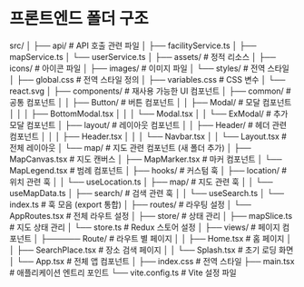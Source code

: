 # 프론트엔드 폴더 구조


src/
│
├── api/                        # API 호출 관련 파일
│   ├── facilityService.ts
│   ├── mapService.ts
│   └── userService.ts
│
├── assets/                     # 정적 리소스
│   ├── icons/                  # 아이콘 파일
│   ├── images/                 # 이미지 파일
│   └── styles/                 # 전역 스타일
│       ├── global.css          # 전역 스타일 정의
│       ├── variables.css       # CSS 변수
│       └── react.svg
│
├── components/                 # 재사용 가능한 UI 컴포넌트
│   ├── common/                 # 공통 컴포넌트
│   │   ├── Button/             # 버튼 컴포넌트
│   │   ├── Modal/              # 모달 컴포넌트
│   │   │   ├── BottomModal.tsx
│   │   │   └── Modal.tsx
│   │   └── ExModal/            # 추가 모달 컴포넌트
│   ├── layout/                 # 레이아웃 컴포넌트
│   │   ├── Header/             # 헤더 관련 컴포넌트
│   │   │   ├── Header.tsx
│   │   │   └── Navbar.tsx
│   │   └── Layout.tsx          # 전체 레이아웃
│   └── map/                    # 지도 관련 컴포넌트 (새 폴더 추가)
│       ├── MapCanvas.tsx       # 지도 캔버스
│       ├── MapMarker.tsx       # 마커 컴포넌트
│       └── MapLegend.tsx       # 범례 컴포넌트
│
├── hooks/                      # 커스텀 훅
│   ├── location/               # 위치 관련 훅
│   │   └── useLocation.ts
│   ├── map/                    # 지도 관련 훅
│   │   └── useMapData.ts
│   ├── search/                 # 검색 관련 훅
│   │   └── useSearch.ts
│   └── index.ts                # 훅 모음 (export 통합)
│
├── routes/                     # 라우팅 설정
│   └── AppRoutes.tsx           # 전체 라우트 설정
│
├── store/                      # 상태 관리
│   ├── mapSlice.ts             # 지도 상태 관리
│   └── store.ts                # Redux 스토어 설정
│
├── views/                      # 페이지 컴포넌트
│   ├────── Route/              # 라우트 별 페이지
│   │   ├── Home.tsx            # 홈 페이지
│   │   ├── SearchPlace.tsx     # 장소 검색 페이지
│   │   └── Splash.tsx          # 초기 로딩 화면
│   └── App.tsx                 # 전체 앱 컴포넌트
│
├── index.css                   # 전역 스타일
├── main.tsx                    # 애플리케이션 엔트리 포인트
└── vite.config.ts              # Vite 설정 파일